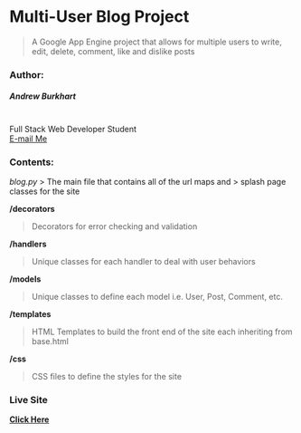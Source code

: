 <h1><b>Multi-User Blog Project</b></h1>

> A Google App Engine project that
> allows for multiple users to write,
> edit, delete, comment, like and
> dislike posts

<h3><b>Author:</b></h3>
<h5>Andrew Burkhart</h5>
<br>
Full Stack Web Developer Student
<br>
<a href="mailto:BurkhartFC@iCloud.com" target="_top">E-mail Me</a>

<h3><b>Contents:</b></h3>
<i>blog.py</i>
> The main file that contains all of the url maps and
> splash page classes for the site

<b>/decorators</b>

> Decorators for error checking and validation

<b>/handlers</b>

> Unique classes for each handler to deal with
> user behaviors

<b>/models</b>

> Unique classes to define each model
> i.e. User, Post, Comment, etc.

<b>/templates</b>

> HTML Templates to build the front end of the site
> each inheriting from base.html

<b>/css</b>

> CSS files to define the styles for the site


<h3><b>Live Site<b></h3>
<a href="https://innate-buckeye-154719.appspot.com">Click Here</a>
